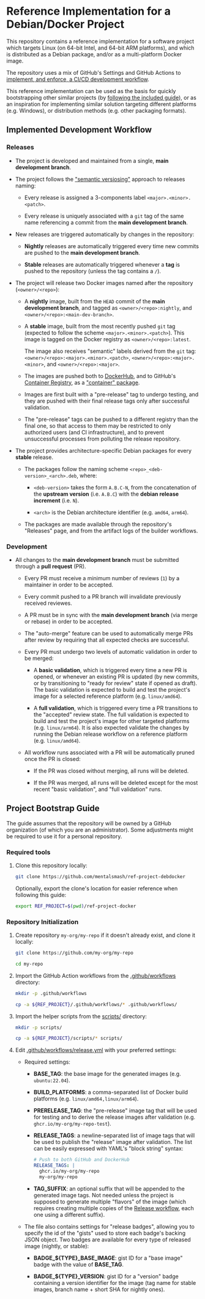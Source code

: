 # Reference Implementation for a Debian/Docker Project

This repository contains a reference implementation for a software project
which targets Linux (on 64-bit Intel, and 64-bit ARM platforms), and which
is distributed as a Debian package, and/or as a multi-platform Docker image.

The repository uses a mix of GitHub's Settings and GitHub Actions to
[implement, and enforce, a CI/CD development workflow](#implemented-development-workflow).

This reference implementation can be used as the basis for quickly bootstrapping
other similar projects (by [following the included guide](#project-bootstrap-guide)),
or as an inspiration for implementing similar solution targeting different
platforms (e.g. Windows), or distribution methods (e.g. other packaging formats).

## Implemented Development Workflow

### Releases

- The project is developed and maintained from a single, **main development branch**.

- The project follows the ["semantic versiosing"](https://semver.org/) approach to releases naming:

  - Every release is assigned a 3-components label `<major>.<minor>.<patch>`.

  - Every release is uniquely associated with a `git` tag of the same name referencing a
    commit from the **main development branch**.

- New releases are triggered automatically by changes in the repository:

  - **Nightly** releases are automatically triggered every time new commits are pushed
    to the **main development branch**.

  - **Stable** releases are automatically triggered whenever a **tag** is pushed
    to the repository (unless the tag contains a `/`).

- The project will release two Docker images named after the repository (`<owner>/<repo>`):

  - A **nightly** image, built from the `HEAD` commit of the **main development branch**, and
    tagged as `<owner>/<repo>:nightly`, and `<owner>/<repo>:<main-dev-branch>`.

  - A **stable** image, built from the most recently pushed `git` tag (expected to follow
    the scheme `<major>.<minor>.<patch>`). This image is tagged on the Docker registry as
    `<owner>/<repo>:latest`.

    The image also receives "semantic" labels derived from the `git` tag:
    `<owner>/<repo>:<major>.<minor>.<patch>`, `<owner>/<repo>:<major>.<minor>`,
    and `<owner>/<repo>:<major>`.

  - The images are pushed both to [DockerHub](https://hub.docker.com/), and to GitHub's
    [Container Registry](https://docs.github.com/en/packages/working-with-a-github-packages-registry/working-with-the-container-registry),
    as a ["container" package](https://github.com/features/packages).

  - Images are first built with a "pre-release" tag to undergo testing, and they are pushed
    with their final release tags only after successful validation.

  - The "pre-release" tags can be pushed to a different registry than the final one,
    so that access to them may be restricted to only authorized users (and CI infrastructure),
    and to prevent unsuccessful processes from polluting the release repository.

- The project provides architecture-specific Debian packages for every **stable** release.

  - The packages follow the naming scheme `<repo>_<deb-version>_<arch>.deb`, where:

    - `<deb-version>` takes the form `A.B.C-N`, from the concatenation of the **upstream version**
      (i.e. `A.B.C`) with the **debian release increment** (i.e. `N`).

    - `<arch>` is the Debian architecture identifier (e.g. `amd64`, `arm64`).
  
  - The packages are made available through the repository's "Releases" page, and from the artifact
    logs of the builder workflows.

### Development

- All changes to the **main development branch** must be submitted through a **pull request** (PR).

  - Every PR must receive a minimum number of reviews (`1`) by a maintainer in order to be accepted.

  - Every commit pushed to a PR branch will invalidate previously received reviewes.

  - A PR must be in sync with the **main development branch** (via merge or rebase) in order to be
    accepted.

  - The "auto-merge" feature can be used to automatically merge PRs after review by requiring that
    all expected checks are successful.

  - Every PR must undergo two levels of automatic validation in order to be merged:
  
    - A **basic validation**, which is triggered every time a new PR is opened, or whenever an
      existing PR is updated (by new commits, or by transitioning to "ready for review" state
      if opened as draft). The basic validation is expected to build and test the project's image
      for a selected reference platform (e.g. `linux/amd64`).
  
    - A **full validation**, which is triggered every time a PR transitions to the "accepted"
      review state. The full validation is expected to build and test the project's image for other
      targeted platforms (e.g. `linux/arm64`). It is also expected validate the changes by running
      the Debian release workflow on a reference platform (e.g. `linux/amd64`).

  - All workflow runs associated with a PR will be automatically pruned once the PR is closed:

    - If the PR was closed without merging, all runs will be deleted.

    - If the PR was merged, all runs will be deleted except for the most recent "basic validation",
      and "full validation" runs.

## Project Bootstrap Guide

The guide assumes that the repository will be owned by a GitHub organization
(of which you are an administrator). Some adjustments might be required to
use it for a personal repository.

### Required tools

1. Clone this repository locally:

   ```sh
   git clone https://github.com/mentalsmash/ref-project-debdocker
   ```

   Optionally, export the clone's location for easier reference when
   following this guide:

   ```sh
   export REF_PROJECT=$(pwd)/ref-project-docker
   ```

### Repository Initialization

1. Create repository `my-org/my-repo` if it doesn't already exist, and clone it locally:

   ```sh
   git clone https://github.com/my-org/my-repo

   cd my-repo
   ```

2. Import the GitHub Action workflows from the [.github/workflows](.github/workflows/) directory:

   ```sh
   mkdir -p .github/workflows

   cp -a ${REF_PROJECT}/.github/workflows/* .github/workflows/
   ```

3. Import the helper scripts from the [scripts/](scripts/) directory:

   ```sh
   mkdir -p scripts/

   cp -a ${REF_PROJECT}/scripts/* scripts/
   ```

4. Edit [.github/workflows/release.yml](.github/workflows/release.yml) with your preferred settings:

   - Required settings:

     - **BASE_TAG**: the base image for the generated images (e.g. `ubuntu:22.04`).

     - **BUILD_PLATFORMS**: a comma-separated list of Docker build platforms (e.g. `linux/amd64,linux/arm64`).

     - **PRERELEASE_TAG**: the "pre-release" image tag that will be used for testing and to derive
       the release images after validation (e.g. `ghcr.io/my-org/my-repo-test`).

     - **RELEASE_TAGS**: a newline-separated list of image tags that will be used to publish the
       "release" image after validation. The list can be easily expressed with YAML's "block string" syntax:

       ```yml
       # Push to both GitHub and DockerHub
       RELEASE_TAGS: |
         ghcr.io/my-org/my-repo
         my-org/my-repo
       ```

     - **TAG_SUFFIX**: an optional suffix that will be appended to the
        generated image tags. Not needed unless the project is supposed to generate multiple
        "flavors" of the image (which requires creating multiple copies of the
        [Release workflow](.github/workflows/release.yml), each one using a different suffix).

   - The file also contains settings for "release badges", allowing you to specify the
     id of the "gists" used to store each badge's backing JSON object. Two badges are
     available for every type of released image (nightly, or stable):

     - **BADGE_${TYPE}_BASE_IMAGE**: gist ID for a "base image" badge with the value of
       **BASE_TAG**.

     - **BADGE_${TYPE}_VERSION**: gist ID for a "version" badge containing a version 
       identifier for the image (tag name for stable images, branch name + short SHA
       for nightly ones).
